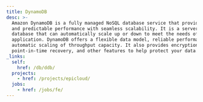 ```yaml
---
title: DynamoDB
desc: >-
  Amazon DynamoDB is a fully managed NoSQL database service that provides fast
  and predictable performance with seamless scalability. It is a serverless
  database that can automatically scale up or down to meet the needs of your
  application. DynamoDB offers a flexible data model, reliable performance, and
  automatic scaling of throughput capacity. It also provides encryption at rest,
  point-in-time recovery, and other features to help protect your data.
_links:
  self:
    href: /db/ddb/
  projects:
    - href: /projects/epicloud/
  jobs:
    - href: /jobs/fe/
---
```

